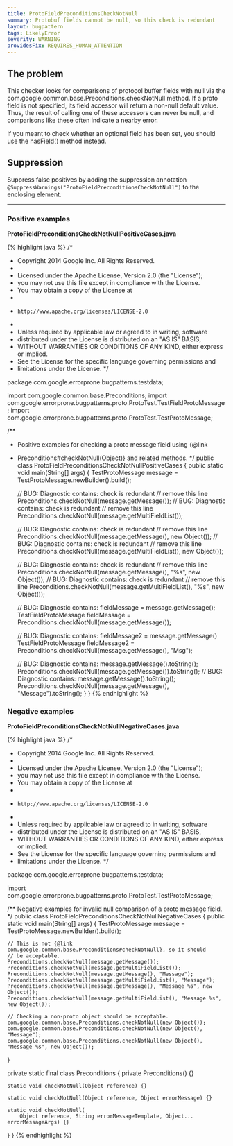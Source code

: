 ```yaml
---
title: ProtoFieldPreconditionsCheckNotNull
summary: Protobuf fields cannot be null, so this check is redundant
layout: bugpattern
tags: LikelyError
severity: WARNING
providesFix: REQUIRES_HUMAN_ATTENTION
---
```


<!--
*** AUTO-GENERATED, DO NOT MODIFY ***
To make changes, edit the @BugPattern annotation or the explanation in docs/bugpattern.
-->

## The problem
This checker looks for comparisons of protocol buffer fields with null via the com.google.common.base.Preconditions.checkNotNull method. If a proto field is not specified, its field accessor will return a non-null default value. Thus, the result of calling one of these accessors can never be null, and comparisons like these often indicate a nearby error.

If you meant to check whether an optional field has been set, you should use the hasField() method instead.

## Suppression
Suppress false positives by adding the suppression annotation `@SuppressWarnings("ProtoFieldPreconditionsCheckNotNull")` to the enclosing element.

----------

### Positive examples
__ProtoFieldPreconditionsCheckNotNullPositiveCases.java__

{% highlight java %}
/*
 * Copyright 2014 Google Inc. All Rights Reserved.
 *
 * Licensed under the Apache License, Version 2.0 (the "License");
 * you may not use this file except in compliance with the License.
 * You may obtain a copy of the License at
 *
 *     http://www.apache.org/licenses/LICENSE-2.0
 *
 * Unless required by applicable law or agreed to in writing, software
 * distributed under the License is distributed on an "AS IS" BASIS,
 * WITHOUT WARRANTIES OR CONDITIONS OF ANY KIND, either express or implied.
 * See the License for the specific language governing permissions and
 * limitations under the License.
 */

package com.google.errorprone.bugpatterns.testdata;

import com.google.common.base.Preconditions;
import com.google.errorprone.bugpatterns.proto.ProtoTest.TestFieldProtoMessage;
import com.google.errorprone.bugpatterns.proto.ProtoTest.TestProtoMessage;

/**
 * Positive examples for checking a proto message field using {@link
 * Preconditions#checkNotNull(Object)} and related methods.
 */
public class ProtoFieldPreconditionsCheckNotNullPositiveCases {
  public static void main(String[] args) {
    TestProtoMessage message = TestProtoMessage.newBuilder().build();

    // BUG: Diagnostic contains: check is redundant
    // remove this line
    Preconditions.checkNotNull(message.getMessage());
    // BUG: Diagnostic contains: check is redundant
    // remove this line
    Preconditions.checkNotNull(message.getMultiFieldList());

    // BUG: Diagnostic contains: check is redundant
    // remove this line
    Preconditions.checkNotNull(message.getMessage(), new Object());
    // BUG: Diagnostic contains: check is redundant
    // remove this line
    Preconditions.checkNotNull(message.getMultiFieldList(), new Object());

    // BUG: Diagnostic contains: check is redundant
    // remove this line
    Preconditions.checkNotNull(message.getMessage(), "%s", new Object());
    // BUG: Diagnostic contains: check is redundant
    // remove this line
    Preconditions.checkNotNull(message.getMultiFieldList(), "%s", new Object());

    // BUG: Diagnostic contains: fieldMessage = message.getMessage();
    TestFieldProtoMessage fieldMessage = Preconditions.checkNotNull(message.getMessage());

    // BUG: Diagnostic contains: fieldMessage2 = message.getMessage()
    TestFieldProtoMessage fieldMessage2 = Preconditions.checkNotNull(message.getMessage(), "Msg");

    // BUG: Diagnostic contains: message.getMessage().toString();
    Preconditions.checkNotNull(message.getMessage()).toString();
    // BUG: Diagnostic contains: message.getMessage().toString();
    Preconditions.checkNotNull(message.getMessage(), "Message").toString();
  }
}
{% endhighlight %}

### Negative examples
__ProtoFieldPreconditionsCheckNotNullNegativeCases.java__

{% highlight java %}
/*
 * Copyright 2014 Google Inc. All Rights Reserved.
 *
 * Licensed under the Apache License, Version 2.0 (the "License");
 * you may not use this file except in compliance with the License.
 * You may obtain a copy of the License at
 *
 *     http://www.apache.org/licenses/LICENSE-2.0
 *
 * Unless required by applicable law or agreed to in writing, software
 * distributed under the License is distributed on an "AS IS" BASIS,
 * WITHOUT WARRANTIES OR CONDITIONS OF ANY KIND, either express or implied.
 * See the License for the specific language governing permissions and
 * limitations under the License.
 */

package com.google.errorprone.bugpatterns.testdata;

import com.google.errorprone.bugpatterns.proto.ProtoTest.TestProtoMessage;

/** Negative examples for invalid null comparison of a proto message field. */
public class ProtoFieldPreconditionsCheckNotNullNegativeCases {
  public static void main(String[] args) {
    TestProtoMessage message = TestProtoMessage.newBuilder().build();

    // This is not {@link com.google.common.base.Preconditions#checkNotNull}, so it should
    // be acceptable.
    Preconditions.checkNotNull(message.getMessage());
    Preconditions.checkNotNull(message.getMultiFieldList());
    Preconditions.checkNotNull(message.getMessage(), "Message");
    Preconditions.checkNotNull(message.getMultiFieldList(), "Message");
    Preconditions.checkNotNull(message.getMessage(), "Message %s", new Object());
    Preconditions.checkNotNull(message.getMultiFieldList(), "Message %s", new Object());

    // Checking a non-proto object should be acceptable.
    com.google.common.base.Preconditions.checkNotNull(new Object());
    com.google.common.base.Preconditions.checkNotNull(new Object(), "Message");
    com.google.common.base.Preconditions.checkNotNull(new Object(), "Message %s", new Object());
  }

  private static final class Preconditions {
    private Preconditions() {}

    static void checkNotNull(Object reference) {}

    static void checkNotNull(Object reference, Object errorMessage) {}

    static void checkNotNull(
        Object reference, String errorMessageTemplate, Object... errorMessageArgs) {}
  }
}
{% endhighlight %}

